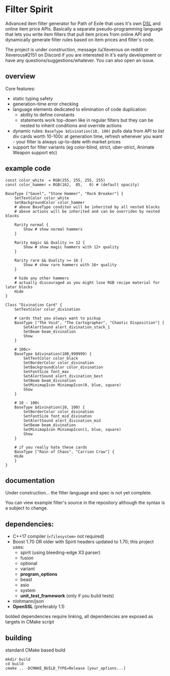 # Filter Spirit

Advanced item filter generator for Path of Exile that uses it's own [DSL](https://en.wikipedia.org/wiki/Domain-specific_language) and online item price APIs. Basically a separate pseudo-programming language that lets you write item filters that pull item prices from online API and dynamically generate filter rules based on item prices and filter's code.

The project is under construction, message /u/Xeverous on reddit or Xeverous#2151 on Discord if you are interested in it's early development or have any questions/suggestions/whatever. You can also open an issue.

## overview

Core features:

- static typing safety
- generation-time error checking
- language elements dedicated to elimination of code duplication:
  - ability to define constants
  - statements work top-down like in regular filters but they can be nested to inherit conditions and override actions
- dynamic rules: `BaseType $divination(10, 100)` pulls data from API to list div cards worth 10-100c at generation time, refresh whenever you want - your filter is always up-to-date with market prices
- support for filter variants (eg color-blind, strict, uber-strict, Animate Weapon support etc)

## example code

```
const color_white  = RGB(255, 255, 255, 255)
const color_hammer = RGB(162,  85,   0) # (default opacity)

BaseType ["Gavel", "Stone Hammer", "Rock Breaker"] {
    SetTextColor color_white
    SetBackgroundColor color_hammer
    # above BaseType conditon will be inherited by all nested blocks
    # above actions will be inherited and can be overriden by nested blocks

    Rarity normal {
        Show # show normal hammers
    }

    Rarity magic && Quality >= 12 {
        Show # show magic hammers with 12+ quality
    }

    Rarity rare && Quality >= 16 {
        Show # show rare hammers with 16+ quality
    }

    # hide any other hammers
    # actually discouraged as you might lose RGB recipe material for later blocks
    Hide
}

Class "Divination Card" {
    SetTextColor color_divination

    # cards that you always want to pickup
    BaseType ["The Void", "The Cartographer", "Chaotic Disposition"] {
        SetAlertSound alert_divination_stack_1
        SetBeam beam_divination
        Show
    }

    # 100c+
    BaseType $divination(100,999999) {
        SetTextColor color_black
        SetBorderColor color_divination
        SetBackgroundColor color_divination
        SetFontSize font_max
        SetAlertSound alert_divination_best
        SetBeam beam_divination
        SetMinimapIcon MinimapIcon(0, blue, square)
        Show
    }

    # 10 - 100c
    BaseType $divination(10, 100) {
        SetBorderColor color_divination
        SetFontSize font_mid_divinaton
        SetAlertSound alert_divination_mid
        SetBeam beam_divination
        SetMinimapIcon MinimapIcon(1, blue, square)
        Show
    }

    # if you really hate these cards
    BaseType ["Rain of Chaos", "Carrion Crow"] {
	Hide
    }
}
```

## documentation

Under construction... the filter language and spec is not yet complete.

You can view example filter's source in the repository although the syntax is a subject to change.

## dependencies:

- C++17 compiler (`<filesystem>` not required)
- Boost 1.70 OR older with Spirit headers updated to 1.70; this project uses:
  - spirit (using bleeding-edge X3 parser)
  - fusion
  - optional
  - variant
  - **program_options**
  - beast
  - asio
  - system
  - **unit_test_framework** (only if you build tests)
- nlohmann/json
- **OpenSSL** (preferably 1.1)

bolded dependencies require linking, all dependencies are exposed as targets in CMake script

## building

standard CMake based build

```
mkdir build
cd build
cmake .. -DCMAKE_BUILD_TYPE=Release [your_options...]
```
